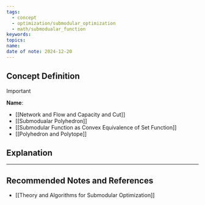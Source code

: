 ```yaml
---
tags:
  - concept
  - optimization/submodular_optimization
  - math/submodualar_function
keywords: 
topics: 
name: 
date of note: 2024-12-20
---
```


## Concept Definition

>[!important]
>**Name**: 



- [[Network and Flow and Capacity and Cut]]
- [[Submodualar Polyhedron]]
- [[Submodular Function as Convex Equivalence of Set Function]]
- [[Polyhedron and Polytope]]

## Explanation





-----------
##  Recommended Notes and References



- [[Theory and Algorithms for Submodular Optimization]]
